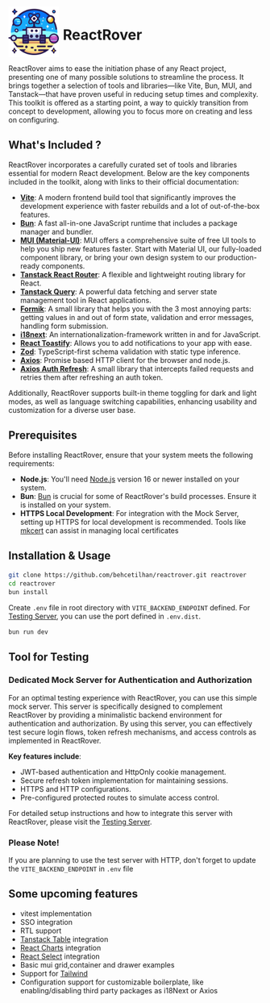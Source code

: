 

<div style="display: flex; gap: 8px">
 <img src="/public/rrLogo.png" alt="ReactRover Logo" width=100>

# ReactRover
</div>

ReactRover aims to ease the initiation phase of any React project, presenting one of many possible solutions to streamline the process. It brings together a selection of tools and libraries—like Vite, Bun, MUI, and Tanstack—that have proven useful in reducing setup times and complexity. This toolkit is offered as a starting point, a way to quickly transition from concept to development, allowing you to focus more on creating and less on configuring.


## What's Included ?

ReactRover incorporates a carefully curated set of tools and libraries essential for modern React development. Below are the key components included in the toolkit, along with links to their official documentation:

- **[Vite](https://vitejs.dev/)**: A modern frontend build tool that significantly improves the development experience with faster rebuilds and a lot of out-of-the-box features.
- **[Bun](https://bun.sh/)**: A fast all-in-one JavaScript runtime that includes a package manager and bundler.
- **[MUI (Material-UI)](https://mui.com/)**: MUI offers a comprehensive suite of free UI tools to help you ship new features faster. Start with Material UI, our fully-loaded component library, or bring your own design system to our production-ready components.
- **[Tanstack React Router](https://tanstack.com/router/latest)**: A flexible and lightweight routing library for React.
- **[Tanstack Query](https://tanstack.com/query/latest)**: A powerful data fetching and server state management tool in React applications.
- **[Formik](https://formik.org/)**: A small library that helps you with the 3 most annoying parts: getting values in and out of form state, validation and error messages, handling form submission.
- **[i18next](https://www.i18next.com/)**: An internationalization-framework written in and for JavaScript.
- **[React Toastify](https://fkhadra.github.io/react-toastify/)**: Allows you to add notifications to your app with ease.
- **[Zod](https://zod.dev/)**: TypeScript-first schema validation with static type inference.
- **[Axios](https://axios-http.com/)**: Promise based HTTP client for the browser and node.js.
- **[Axios Auth Refresh](https://www.npmjs.com/package/axios-auth-refresh)**: A small library that intercepts failed requests and retries them after refreshing an auth token.


Additionally, ReactRover supports built-in theme toggling for dark and light modes, as well as language switching capabilities, enhancing usability and customization for a diverse user base.


## Prerequisites

Before installing ReactRover, ensure that your system meets the following requirements:
- **Node.js**: You'll need [Node.js](https://nodejs.org/) version 16 or newer installed on your system.
- **Bun**: [Bun](https://bun.sh/) is crucial for some of ReactRover's build processes. Ensure it is installed on your system.
- **HTTPS Local Development**: For integration with the Mock Server, setting up HTTPS for local development is recommended. Tools like [mkcert](https://github.com/FiloSottile/mkcert) can assist in managing local certificates

## Installation & Usage

```sh
git clone https://github.com/behcetilhan/reactrover.git reactrover
cd reactrover
bun install
```

Create `.env` file in root directory with `VITE_BACKEND_ENDPOINT` defined. For [Testing Server](https://github.com/behcetilhan/mock-auth), you can use the port defined in `.env.dist`. 

```sh
bun run dev
```

## Tool for Testing

### Dedicated Mock Server for Authentication and Authorization

For an optimal testing experience with ReactRover, you can use this simple mock server. This server is specifically designed to complement ReactRover by providing a minimalistic backend environment for authentication and authorization. By using this server, you can effectively test secure login flows, token refresh mechanisms, and access controls as implemented in ReactRover.

**Key features include**:
- JWT-based authentication and HttpOnly cookie management.
- Secure refresh token implementation for maintaining sessions.
- HTTPS and HTTP configurations.
- Pre-configured protected routes to simulate access control.

For detailed setup instructions and how to integrate this server with ReactRover, please visit the [Testing Server](https://github.com/behcetilhan/mock-auth).

### Please Note!
If you are planning to use the test server with HTTP, don't forget to update the `VITE_BACKEND_ENDPOINT` in `.env` file


## Some upcoming features

- vitest implementation
- SSO integration
- RTL support
- [Tanstack Table](https://tanstack.com/table/latest) integration 
- [React Charts](https://react-charts.tanstack.com/) integration
- [React Select](https://react-select.com) integration
- Basic mui grid,container and drawer examples
- Support for [Tailwind](https://tailwindcss.com/)
- Configuration support for customizable boilerplate, like enabling/disabling third party packages as i18Next or Axios 
